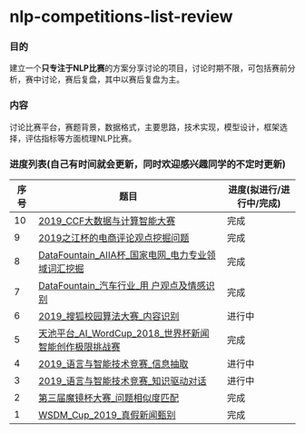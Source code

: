 # nlp-competitions-list-review

### 目的

建立一个**只专注于NLP比赛**的方案分享讨论的项目，讨论时期不限，可包括赛前分析，赛中讨论，赛后复盘，其中以赛后复盘为主。

### 内容

讨论比赛平台，赛题背景，数据格式，主要思路，技术实现，模型设计，框架选择，评估指标等方面梳理NLP比赛。

### 进度列表(自己有时间就会更新，同时欢迎感兴趣同学的不定时更新)

|序号|题目|进度(拟进行/进行中/完成)|
|------|------|------|
|10|[2019\_CCF大数据与计算智能大赛](https://github.com/zhpmatrix/nlp-competitions-list-review/blob/master/2019_CCF大数据与计算智能大赛.md)|完成|
|9|[2019之江杯的电商评论观点挖掘问题](https://zhpmatrix.github.io/2019/07/22/how-to-modeling/)|完成|
|8|[DataFountain_AIIA杯_国家电网_电力专业领域词汇挖掘](https://github.com/zhpmatrix/nlp-competitions-list-review/blob/master/DataFountain_AIIA%E6%9D%AF_%E5%9B%BD%E5%AE%B6%E7%94%B5%E7%BD%91_%E7%94%B5%E5%8A%9B%E4%B8%93%E4%B8%9A%E9%A2%86%E5%9F%9F%E8%AF%8D%E6%B1%87%E6%8C%96%E6%8E%98.md)|完成|
|7|[DataFountain_汽车行业_用 户观点及情感识别](https://github.com/zhpmatrix/nlp-competitions-list-review/blob/master/DataFountain_%E6%B1%BD%E8%BD%A6%E8%A1%8C%E4%B8%9A_%E7%94%A8%E6%88%B7%E8%A7%82%E7%82%B9%E5%8F%8A%E6%83%85%E6%84%9F%E8%AF%86%E5%88%AB.md)|完成|
|6|[2019_搜狐校园算法大赛_内容识别](https://github.com/zhpmatrix/nlp-competitions-list-review/blob/master/2019_%E6%90%9C%E7%8B%90%E6%A0%A1%E5%9B%AD%E7%AE%97%E6%B3%95%E5%A4%A7%E8%B5%9B_%E5%86%85%E5%AE%B9%E8%AF%86%E5%88%AB.md)|进行中|
|5|[天池平台_AI_WordCup_2018_世界杯新闻智能创作极限挑战赛](https://github.com/zhpmatrix/nlp-competitions-list-review/blob/master/%E5%A4%A9%E6%B1%A0%E5%B9%B3%E5%8F%B0_AI_WordCup_2018_%E4%B8%96%E7%95%8C%E6%9D%AF%E6%96%B0%E9%97%BB%E6%99%BA%E8%83%BD%E5%88%9B%E4%BD%9C%E6%9E%81%E9%99%90%E6%8C%91%E6%88%98%E8%B5%9B.md)|完成|
|4|[2019_语言与智能技术竞赛_信息抽取](https://github.com/zhpmatrix/nlp-competitions-list-review/blob/master/2019_%E8%AF%AD%E8%A8%80%E4%B8%8E%E6%99%BA%E8%83%BD%E6%8A%80%E6%9C%AF%E7%AB%9E%E8%B5%9B_%E4%BF%A1%E6%81%AF%E6%8A%BD%E5%8F%96.md)|进行中|
|3|[2019_语言与智能技术竞赛_知识驱动对话](https://github.com/zhpmatrix/nlp-competitions-list-review/blob/master/2019_%E8%AF%AD%E8%A8%80%E4%B8%8E%E6%99%BA%E8%83%BD%E6%8A%80%E6%9C%AF%E7%AB%9E%E8%B5%9B_%E7%9F%A5%E8%AF%86%E9%A9%B1%E5%8A%A8%E5%AF%B9%E8%AF%9D.md)|进行中|
|2|[第三届魔镜杯大赛_问题相似度匹配](https://github.com/zhpmatrix/nlp-competitions-list-review/blob/master/%E7%AC%AC%E4%B8%89%E5%B1%8A%E9%AD%94%E9%95%9C%E6%9D%AF%E5%A4%A7%E8%B5%9B_%E9%97%AE%E9%A2%98%E7%9B%B8%E4%BC%BC%E5%BA%A6%E5%8C%B9%E9%85%8D.md)|完成|
|1|[WSDM_Cup_2019_真假新闻甄别](https://github.com/zhpmatrix/nlp-competitions-list-review/blob/master/WSDM_Cup_2019_%E7%9C%9F%E5%81%87%E6%96%B0%E9%97%BB%E7%94%84%E5%88%AB.md)|完成|


